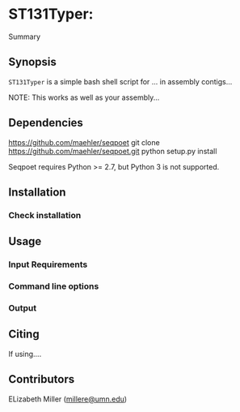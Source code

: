 # ST131Typer: 

Summary

## Synopsis

`ST131Typer` is a simple bash shell script for ...
in assembly contigs...

NOTE: This works as well as your assembly...

## Dependencies

https://github.com/maehler/seqpoet
git clone https://github.com/maehler/seqpoet.git
python setup.py install

Seqpoet requires Python >= 2.7, but Python 3 is not supported.

## Installation

### Check installation


## Usage

### Input Requirements
### Command line options
### Output

## Citing
If using....

## Contributors

ELizabeth Miller (millere@umn.edu)
